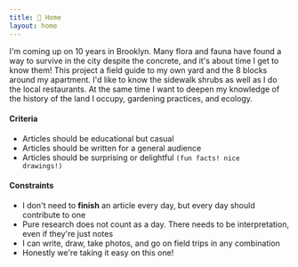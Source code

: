 ```yaml
---
title: 🚪 Home
layout: home
---
```


I'm coming up on 10 years in Brooklyn. Many flora and fauna have found a way to survive in the city despite the concrete, and it's about time I get to know them! This project a field guide to my own yard and the 8 blocks around my apartment. I'd like to know the sidewalk shrubs as well as I do the local restaurants. At the same time I want to deepen my knowledge of the history of the land I occupy, gardening practices, and ecology.

#### Criteria
- Articles should be educational but casual
- Articles should be written for a general audience
- Articles should be surprising or delightful <code>(fun facts! nice drawings!)</code>

#### Constraints
- I don't need to **finish** an article every day, but every day should contribute to one
- Pure research does not count as a day. There needs to be interpretation, even if they're just notes
- I can write, draw, take photos, and go on field trips in any combination
- Honestly we're taking it easy on this one!